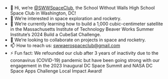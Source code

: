 - 👋 Hi, we’re [@SWWSpaceClub](https://github.com/SWWSpaceClub), the School Without Walls High School Space Club in Washington, DC!
- 👀 We’re interested in space exploration and rocketry.
- 🌱 We’re currently learning how to build a 1,000 cubic-centimeter satellite in the Massachusetts Institute of Technology Beaver Works Summer Institute’s 2024 Build a CubeSat Challenge.
- 💞️ We’re looking to collaborate on projects in space and rocketry.
- 📫 How to reach us: swwaerospaceclub@gmail.com
- ⚡ Fun fact: We refounded our club after 3 years of inactivity due to the coronavirus (COVID-19) pandemic but have been going strong with our engagement in the 2023 Inaugural DC Space Summit and NASA DC Space Apps Challenge Local Impact Award!

<!---
SWWSpaceClub/SWWSpaceClub is a ✨ special ✨ repository because its `README.md` (this file) appears on your GitHub profile.
You can click the Preview link to take a look at your changes.
--->
